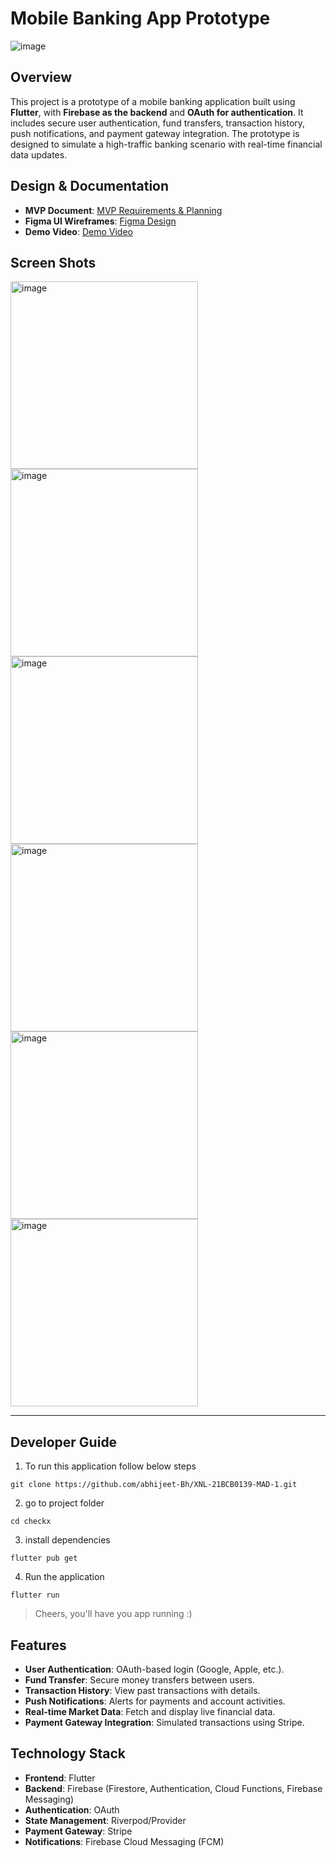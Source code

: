 # Mobile Banking App Prototype
![image](docs/banner.png)

## Overview
This project is a prototype of a mobile banking application built using **Flutter**, with **Firebase as the backend** and **OAuth for authentication**. It includes secure user authentication, fund transfers, transaction history, push notifications, and payment gateway integration. The prototype is designed to simulate a high-traffic banking scenario with real-time financial data updates.

## Design & Documentation
- **MVP Document**: [MVP Requirements & Planning](https://docs.google.com/document/d/1paTY7YdeJwLSnHxx8ImD4FSsGlsrC6GEd-rMuIxACVU/edit?usp=sharing)
- **Figma UI Wireframes**: [Figma Design](https://www.figma.com/design/kznBKpGmWC5fS3mqmjiXdF/xnl-mobile-app?node-id=0-1&t=xIs15RYaXD1tSY6d-1)
- **Demo Video**: [Demo Video](https://drive.google.com/file/d/1c5RGB6YDVarN6Yd400ABZT6ZL04zG8wk/view?usp=sharing)

## Screen Shots
<img src="docs/home-mockup.png" alt="image" width="300">
<img src="docs/home-txn-mockup.png" alt="image" width="300">
<img src="docs/my-acc.png" alt="image" width="300">
<img src="docs/txn-amt.png" alt="image" width="300">
<img src="docs/txn-pin.png" alt="image" width="300">
<img src="docs/txn-hist.png" alt="image" width="300">

---

## Developer Guide

1. To run this application follow below steps

```shell
git clone https://github.com/abhijeet-Bh/XNL-21BCB0139-MAD-1.git
```

2. go to project folder

```shell
cd checkx
```

3. install dependencies

```shell
flutter pub get
```

4. Run the application

```shell
flutter run
```

> Cheers, you'll have you app running :)

## Features
- **User Authentication**: OAuth-based login (Google, Apple, etc.).
- **Fund Transfer**: Secure money transfers between users.
- **Transaction History**: View past transactions with details.
- **Push Notifications**: Alerts for payments and account activities.
- **Real-time Market Data**: Fetch and display live financial data.
- **Payment Gateway Integration**: Simulated transactions using Stripe.

## Technology Stack
- **Frontend**: Flutter
- **Backend**: Firebase (Firestore, Authentication, Cloud Functions, Firebase Messaging)
- **Authentication**: OAuth
- **State Management**: Riverpod/Provider
- **Payment Gateway**: Stripe
- **Notifications**: Firebase Cloud Messaging (FCM)
